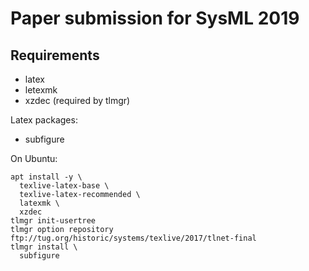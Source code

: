 # Paper submission for SysML 2019

## Requirements

- latex
- letexmk
- xzdec (required by tlmgr)

Latex packages:

- subfigure

On Ubuntu:

``` shell
apt install -y \
  texlive-latex-base \
  texlive-latex-recommended \
  latexmk \
  xzdec
tlmgr init-usertree
tlmgr option repository ftp://tug.org/historic/systems/texlive/2017/tlnet-final
tlmgr install \
  subfigure
```
